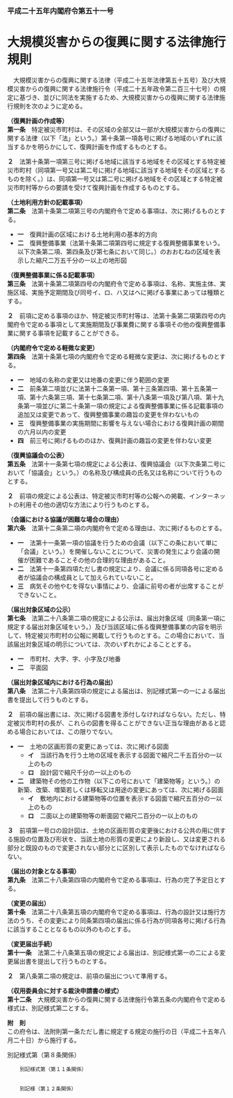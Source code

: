 ### 平成二十五年内閣府令第五十一号  
# 大規模災害からの復興に関する法律施行規則  
　大規模災害からの復興に関する法律（平成二十五年法律第五十五号）及び大規模災害からの復興に関する法律施行令（平成二十五年政令第二百三十七号）の規定に基づき、並びに同法を実施するため、大規模災害からの復興に関する法律施行規則を次のように定める。  
  
**（復興計画の作成等）**  
**第一条**　特定被災市町村は、その区域の全部又は一部が大規模災害からの復興に関する法律（以下「法」という。）第十条第一項各号に掲げる地域のいずれに該当するかを明らかにして、復興計画を作成するものとする。  
  
**２**　法第十条第一項第三号に掲げる地域に該当する地域をその区域とする特定被災市町村（同項第一号又は第二号に掲げる地域に該当する地域をその区域とするものを除く。）は、同項第一号又は第二号に掲げる地域をその区域とする特定被災市町村等からの要請を受けて復興計画を作成するものとする。  
  
**（土地利用方針の記載事項）**  
**第二条**　法第十条第二項第三号の内閣府令で定める事項は、次に掲げるものとする。  
* **一**　復興計画の区域における土地利用の基本的方向  
* **二**　復興整備事業（法第十条第二項第四号に規定する復興整備事業をいう。以下次条第二項、第四条及び第七条において同じ。）のおおむねの区域を表示した縮尺二万五千分の一以上の地形図  
  
**（復興整備事業に係る記載事項）**  
**第三条**　法第十条第二項第四号の内閣府令で定める事項は、名称、実施主体、実施区域、実施予定期間及び同号イ、ロ、ハ又はヘに掲げる事業にあっては種類とする。  
  
**２**　前項に定める事項のほか、特定被災市町村等は、法第十条第二項第四号の内閣府令で定める事項として実施期間及び事業費に関する事項その他の復興整備事業に関する事項を記載することができる。  
  
**（内閣府令で定める軽微な変更）**  
**第四条**　法第十条第七項の内閣府令で定める軽微な変更は、次に掲げるものとする。  
* **一**　地域の名称の変更又は地番の変更に伴う範囲の変更  
* **二**　前条第二項並びに法第十二条第一項、第十三条第四項、第十五条第一項、第十六条第三項、第十七条第二項、第十八条第一項及び第八項、第十九条第一項並びに第二十条第一項の規定による復興整備事業に係る記載事項の追加又は変更であって、復興整備事業の趣旨の変更を伴わないもの  
* **三**　復興整備事業の実施期間に影響を与えない場合における復興計画の期間の六月以内の変更  
* **四**　前三号に掲げるもののほか、復興計画の趣旨の変更を伴わない変更  
  
**（復興協議会の公表）**  
**第五条**　法第十一条第七項の規定による公表は、復興協議会（以下次条第二号において「協議会」という。）の名称及び構成員の氏名又は名称について行うものとする。  
  
**２**　前項の規定による公表は、特定被災市町村等の公報への掲載、インターネットの利用その他の適切な方法により行うものとする。  
  
**（会議における協議が困難な場合の理由）**  
**第六条**　法第十二条第二項の内閣府令で定める理由は、次に掲げるものとする。  
* **一**　法第十一条第一項の協議を行うための会議（以下この条において単に「会議」という。）を開催しないことについて、災害の発生により会議の開催が困難であることその他の合理的な理由があること。  
* **二**　法第十一条第四項ただし書の規定により、会議に係る同項各号に定める者が協議会の構成員として加えられていないこと。  
* **三**　病気その他やむを得ない事情により、会議に前号の者が出席することができないこと。  
  
**（届出対象区域の公示）**  
**第七条**　法第二十八条第二項の規定による公示は、届出対象区域（同条第一項に規定する届出対象区域をいう。）及び当該区域に係る復興整備事業の内容を明示して、特定被災市町村の公報に掲載して行うものとする。この場合において、当該届出対象区域の明示については、次のいずれかによることとする。  
* **一**　市町村、大字、字、小字及び地番  
* **二**　平面図  
  
**（届出対象区域内における行為の届出）**  
**第八条**　法第二十八条第四項の規定による届出は、別記様式第一の一による届出書を提出して行うものとする。  
  
**２**　前項の届出書には、次に掲げる図書を添付しなければならない。ただし、特定被災市町村の長が、これらの図書を得ることができない正当な理由があると認める場合においては、この限りでない。  
* **一**　土地の区画形質の変更にあっては、次に掲げる図面  
	* **イ**　当該行為を行う土地の区域を表示する図面で縮尺二千五百分の一以上のもの  
	* **ロ**　設計図で縮尺千分の一以上のもの  
* **二**　建築物その他の工作物（以下この号において「建築物等」という。）の新築、改築、増築若しくは移転又は用途の変更にあっては、次に掲げる図面  
	* **イ**　敷地内における建築物等の位置を表示する図面で縮尺五百分の一以上のもの  
	* **ロ**　二面以上の建築物等の断面図で縮尺二百分の一以上のもの  
  
**３**　前項第一号ロの設計図は、土地の区画形質の変更後における公共の用に供する施設の位置及び形状を、当該土地の形質の変更により新設し、又は変更される部分と既設のもので変更されない部分とに区別して表示したものでなければならない。  
  
**（届出の対象となる事項）**  
**第九条**　法第二十八条第四項の内閣府令で定める事項は、行為の完了予定日とする。  
  
**（変更の届出）**  
**第十条**　法第二十八条第五項の内閣府令で定める事項は、行為の設計又は施行方法のうち、その変更により同条第四項の届出に係る行為が同項各号に掲げる行為に該当することとなるもの以外のものとする。  
  
**（変更届出手続）**  
**第十一条**　法第二十八条第五項の規定による届出は、別記様式第一の二による変更届出書を提出して行うものとする。  
  
**２**　第八条第二項の規定は、前項の届出について準用する。  
  
**（収用委員会に対する裁決申請書の様式）**  
**第十二条**　大規模災害からの復興に関する法律施行令第五条の内閣府令で定める様式は、別記様式第二とする。  
  
**附　則**  
この府令は、法附則第一条ただし書に規定する規定の施行の日（平成二十五年八月二十日）から施行する。  
  
別記様式第（第８条関係）  

          
        別記様式第（第１１条関係）  

          
        別記様（第１２条関係）  

          
        